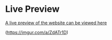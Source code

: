 # Live Preview
[A live preview of the website can be viewed here](https://dbevan770.github.io/odin-admin-dashboard/)

(https://imgur.com/a/ZdATr1D)
